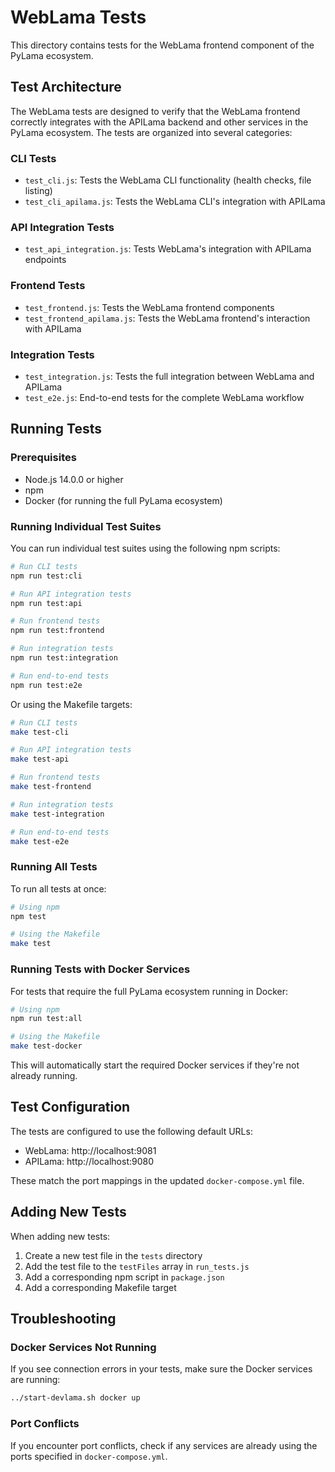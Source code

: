 # WebLama Tests

This directory contains tests for the WebLama frontend component of the PyLama ecosystem.

## Test Architecture

The WebLama tests are designed to verify that the WebLama frontend correctly integrates with the APILama backend and other services in the PyLama ecosystem. The tests are organized into several categories:

### CLI Tests
- `test_cli.js`: Tests the WebLama CLI functionality (health checks, file listing)
- `test_cli_apilama.js`: Tests the WebLama CLI's integration with APILama

### API Integration Tests
- `test_api_integration.js`: Tests WebLama's integration with APILama endpoints

### Frontend Tests
- `test_frontend.js`: Tests the WebLama frontend components
- `test_frontend_apilama.js`: Tests the WebLama frontend's interaction with APILama

### Integration Tests
- `test_integration.js`: Tests the full integration between WebLama and APILama
- `test_e2e.js`: End-to-end tests for the complete WebLama workflow

## Running Tests

### Prerequisites

- Node.js 14.0.0 or higher
- npm
- Docker (for running the full PyLama ecosystem)

### Running Individual Test Suites

You can run individual test suites using the following npm scripts:

```bash
# Run CLI tests
npm run test:cli

# Run API integration tests
npm run test:api

# Run frontend tests
npm run test:frontend

# Run integration tests
npm run test:integration

# Run end-to-end tests
npm run test:e2e
```

Or using the Makefile targets:

```bash
# Run CLI tests
make test-cli

# Run API integration tests
make test-api

# Run frontend tests
make test-frontend

# Run integration tests
make test-integration

# Run end-to-end tests
make test-e2e
```

### Running All Tests

To run all tests at once:

```bash
# Using npm
npm test

# Using the Makefile
make test
```

### Running Tests with Docker Services

For tests that require the full PyLama ecosystem running in Docker:

```bash
# Using npm
npm run test:all

# Using the Makefile
make test-docker
```

This will automatically start the required Docker services if they're not already running.

## Test Configuration

The tests are configured to use the following default URLs:

- WebLama: http://localhost:9081
- APILama: http://localhost:9080

These match the port mappings in the updated `docker-compose.yml` file.

## Adding New Tests

When adding new tests:

1. Create a new test file in the `tests` directory
2. Add the test file to the `testFiles` array in `run_tests.js`
3. Add a corresponding npm script in `package.json`
4. Add a corresponding Makefile target

## Troubleshooting

### Docker Services Not Running

If you see connection errors in your tests, make sure the Docker services are running:

```bash
../start-devlama.sh docker up
```

### Port Conflicts

If you encounter port conflicts, check if any services are already using the ports specified in `docker-compose.yml`.
